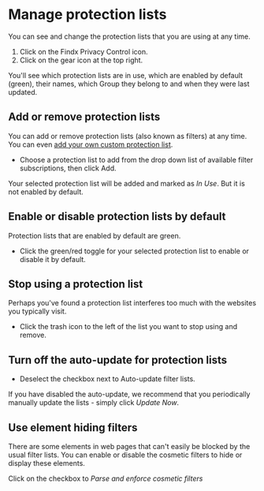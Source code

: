 # Manage protection lists

You can see and change the protection lists that you are using at any time.

1. Click on the Findx Privacy Control icon.
2. Click on the gear icon at the top right.

You'll see which protection lists are in use, which are enabled by default (green), their names, which Group they belong to and when they were last updated. 

## Add or remove protection lists

You can add or remove protection lists (also known as filters) at any time. You can even [add your own custom protection list](/en/findxapps/privacycontrol/mytrackingfilter).

* Choose a protection list to add from the drop down list of available filter subscriptions, then click Add. 

Your selected protection list will be added and marked as *In Use*. But it is not enabled by default.

## Enable or disable protection lists by default

Protection lists that are enabled by default are green. 

* Click the green/red toggle for your selected protection list to enable or disable it by default.

## Stop using a protection list

Perhaps you've found a protection list interferes too much with the websites you typically visit. 

* Click the trash icon to the left of the list you want to stop using and remove.

## Turn off the auto-update for protection lists

* Deselect the checkbox next to Auto-update filter lists. 

If you have disabled the auto-update, we recommend that you periodically manually update the lists - simply click *Update Now*.

## Use element hiding filters

There are some elements in web pages that can't easily be blocked by the usual filter lists. You can enable or disable the cosmetic filters to hide or display these elements. 

Click on the checkbox to *Parse and enforce cosmetic filters*


